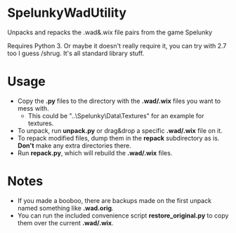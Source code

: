 SpelunkyWadUtility
==================

Unpacks and repacks the .wad&amp;.wix file pairs from the game Spelunky

Requires Python 3. Or maybe it doesn't really require it, you can try with 2.7 too I guess /shrug. It's all standard library stuff.

Usage
=====

* Copy the **.py** files to the directory with the **.wad/.wix** files you want to mess with.
  * This could be "..\Spelunky\Data\Textures" for an example for textures.
* To unpack, run **unpack.py** or drag&drop a specific **.wad/.wix** file on it.
* To repack modified files, dump them in the **repack** subdirectory as is. **Don't** make any extra directories there.
* Run **repack.py**, which will rebuild the **.wad/.wix** files.

Notes
=====

* If you made a booboo, there are backups made on the first unpack named something like **.wad.orig**.
* You can run the included convenience script **restore_original.py** to copy them over the current **.wad/.wix**.
